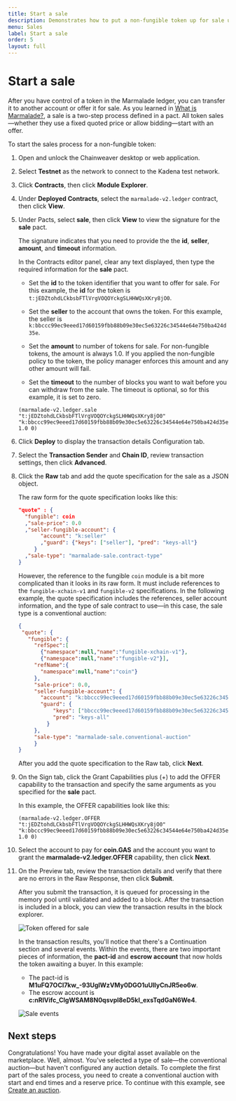 ```yaml
---
title: Start a sale
description: Demonstrates how to put a non-fungible token up for sale using a conventional auction as the sale type.
menu: Sales
label: Start a sale
order: 5
layout: full
---
```


# Start a sale

After you have control of a token in the Marmalade ledger, you can transfer it to another account or offer it for sale.
As you learned in [What is Marmalade?](/build/nft-marmalade), a sale is a two-step process defined in a pact.
All token sales—whether they use a fixed quoted price or allow bidding—start with an offer.

To start the sales process for a non-fungible token:

1. Open and unlock the Chainweaver desktop or web application.
2. Select **Testnet** as the network to connect to the Kadena test network.
3. Click **Contracts**, then click **Module Explorer**.
4. Under **Deployed Contracts**, select the `marmalade-v2.ledger` contract, then click **View**.
5. Under Pacts, select **sale**, then click **View** to view the signature for the **sale** pact.
   
   The signature indicates that you need to provide the the **id**, **seller**, **amount**, and **timeout** information.

   In the Contracts editor panel, clear any text displayed, then type the required information for the **sale** pact.
   
   - Set the **id** to the token identifier that you want to offer for sale.
     For this example, the **id** for the token is `t:jEDZtohdLCkbsbFTlVrgVOQOYckgSLHHWQsXKry8jO0`.

   - Set the **seller** to the account that owns the token.
     For this example, the seller is `k:bbccc99ec9eeed17d60159fbb88b09e30ec5e63226c34544e64e750ba424d35e`.

   - Set the **amount** to number of tokens for sale.
     For non-fungible tokens, the amount is always 1.0. 
     If you applied the non-fungible policy to the token, the policy manager enforces this amount and any other amount will fail.
   
   - Set the **timeout** to the number of blocks you want to wait before you can withdraw from the sale. 
     The timeout is optional, so for this example, it is set to zero.

   ```pact
   (marmalade-v2.ledger.sale "t:jEDZtohdLCkbsbFTlVrgVOQOYckgSLHHWQsXKry8jO0" "k:bbccc99ec9eeed17d60159fbb88b09e30ec5e63226c34544e64e750ba424d35e" 1.0 0)
   ```  

2. Click **Deploy** to display the transaction details Configuration tab.

1. Select the **Transaction Sender** and **Chain ID**, review transaction settings, then click **Advanced**.
3. Click the **Raw** tab and add the quote specification for the sale as a JSON object.
   
   The raw form for the quote specification looks like this:
   
   ```json
   "quote" : {
     "fungible": coin
     ,"sale-price": 0.0
     ,"seller-fungible-account": {
          "account": "k:seller"
          ,"guard": {"keys": ["seller"], "pred": "keys-all"}
        }
     ,"sale-type": "marmalade-sale.contract-type"
   }
   ```
   
   However, the reference to the fungible `coin` module is a bit more complicated than it looks in its raw form.
   It must include references to the `fungible-xchain-v1` and `fungible-v2` specifications.
   In the following example, the quote specification includes the references, seller account information, and the type of sale contract to use—in this case, the sale type is a conventional auction:
   
   ```json
   {
    "quote": {
      "fungible": {
        "refSpec":[
          {"namespace":null,"name":"fungible-xchain-v1"},
          {"namespace":null,"name":"fungible-v2"}],
        "refName":{
          "namespace":null,"name":"coin"}
        },
        "sale-price": 0.0,
        "seller-fungible-account": {
          "account": "k:bbccc99ec9eeed17d60159fbb88b09e30ec5e63226c34544e64e750ba424d35e",
          "guard": {
              "keys": ["bbccc99ec9eeed17d60159fbb88b09e30ec5e63226c34544e64e750ba424d35e"], 
              "pred": "keys-all"
            }
        },
        "sale-type": "marmalade-sale.conventional-auction"
        }
   }
   ```
  
   After you add the quote specification to the Raw tab, click **Next**.

1. On the Sign tab, click the Grant Capabilities plus (+) to add the OFFER capability to the transaction and specify the same arguments as you specified for the **sale** pact.
   
   In this example, the OFFER capabilities look like this:
   
   ```pact
   (marmalade-v2.ledger.OFFER "t:jEDZtohdLCkbsbFTlVrgVOQOYckgSLHHWQsXKry8jO0" "k:bbccc99ec9eeed17d60159fbb88b09e30ec5e63226c34544e64e750ba424d35e" 1.0 0)
   ```

2. Select the account to pay for **coin.GAS** and the account you want to grant the **marmalade-v2.ledger.OFFER** capability, then click **Next**.
3. On the Preview tab, review the transaction details and verify that there are no errors in the Raw Response, then click **Submit**.

   After you submit the transaction, it is queued for processing in the memory pool until validated and added to a block.
   After the transaction is included in a block, you can view the transaction results in the block explorer.

   ![Token offered for sale](/assets/marmalade/sales-tx.png)

   In the transaction results, you'll notice that there's a Continuation section and several events. 
   Within the events, there are two important pieces of information, the **pact-id** and **escrow account** that now holds the token awaiting a buyer.
   In this example:
   
   - The pact-id is **M1uFQ7OCI7kw_-93UglWzVMy0DGO1uUllyCnJR5eo6w**.
   - The escrow account is **c:nRIVifc_ClgWSAM8N0qsvpl8eD5kI_exsTqdGaN6We4**.

   ![Sale events](/assets/marmalade/sales-tx-events.png)

## Next steps

Congratulations! 
You have made your digital asset available on the marketplace.
Well, almost.
You've selected a type of sale—the conventional auction—but haven't configured any auction details.
To complete the first part of the sales process, you need to create a conventional auction with start and end times and a reserve price. 
To continue with this example, see [Create an auction](/build/nft-marmalade/sales/create-an-auction).